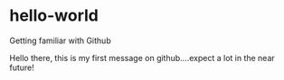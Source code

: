 # hello-world
Getting familiar with Github

Hello there, this is my first message on github....expect a lot in the near future!

